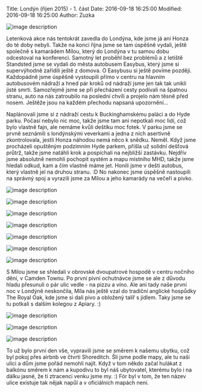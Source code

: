 ﻿Title: Londýn (říjen 2015) - 1. část
Date: 2016-09-18 16:25:00
Modified: 2016-09-18 16:25:00
Author: Zuzka

![image description]({filename}/images/2015-10-24_12.02.48.jpg)

Letenková akce nás tentokrát zavedla do Londýna, kde jsme já ani Honza do té doby nebyli. Takže na konci října jsme se tam úspěšně vydali, ještě společně s kamarádem Mílou, který do Londýna v tu samou dobu odcestoval na konferenci. Samotný let proběhl bez problémů a z letiště Standsted jsme se vydali do města autobusem Easybus, který jsme si supervýhodně zařídili ještě z domova. O Easybusu si ještě povíme později. Každopádně jsme úspěšně vystoupili přímo v centru na hlavním autobusovém nádraží a hned pár kroků od nádraží jsme jen tak tak unikli jisté smrti. Samozřejmě jsme se při přecházení cesty podívali na špatnou stranu, auto na nás zatroubilo na poslední chvíli a projelo nám těsně před nosem. Ještěže jsou na každém přechodu napsaná upozornění...

Naplánovali jsme si z nádraží cestu k Buckinghamskému paláci a do Hyde parku. Počasí nebylo nic moc, takže jsme tam ani nepotkali moc lidí, což bylo vlastně fajn, ale nemáme kvůli deštíku moc fotek. V parku jsme se prvně seznámili s londýnskými veverkami a jedna z nich asertivně zkontrolovala, jestli Honza náhodou nemá něco k snědku. Neměl. Když jsme procházeli opuštěným podzimním Hyde parkem, přišla už solidní dešťová průtrž, takže jsme natáhli krok a pospíchali na nejbližší zastávku. Nejdřív jsme absolutně nemohli pochopit systém a mapu místního MHD, takže jsme hledali odkud, kam a čím vlastně máme jet. Honili jsme  v dešti autobus, který vlastně jel na druhou stranu. :D No nakonec jsme úspěšně nastoupili na správný spoj a vyrazili jsme za Mílou a jeho kamarády na večeři a pivko.  

![image description]({filename}/images/p1250969.jpg)

![image description]({filename}/images/p1250971.jpg)

![image description]({filename}/images/p1250975.jpg)

![image description]({filename}/images/p1250979.jpg)

![image description]({filename}/images/p1250985.jpg)

![image description]({filename}/images/p1250989.jpg)

![image description]({filename}/images/p1250990.jpg)

S Mílou jsme se shledali v obrovské dvoupatrové hospodě v centru nočního dění, v Camden Townu. Po první pivní ochutnávce jsme se ale z důvodu hladu přesunuli o pár ulic vedle - na pizzu a víno. Ale ani tady naše první noc v Londýně neskončila, Míla nás ještě vzal do tradiční anglické hospůdky The Royal Oak, kde jsme si dali pivo a obložený talíř s jídlem. Taky jsme se tu potkali s dalším kolegou z Apiary. :)

![image description]({filename}/images/2015-10-25_19.25.00.jpg)

![image description]({filename}/images/2015-10-25_19.04.12.jpg)

![image description]({filename}/images/2015-10-25_20.23.37.jpg)

To už bylo první den vše, vypravili jsme se směrem k našemu ubytku, což byl pokoj přes airbnb ve čtvrti Shoreditch. Šli jsme podle mapy, ale tu naši ulici a dům jsme pořád nemohli najít. Když v tom někdo začal hulákat z balkónu směrem k nám a kupodivu to byl náš ubytovatel, kterému bylo i na dálku jasné, že ti ztracenci venku jsme my. :) Fór byl v tom, že ten název ulice existuje tak nějak napůl a v oficiálních mapách není. 










